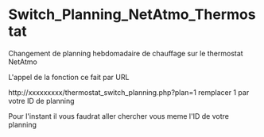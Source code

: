 Switch_Planning_NetAtmo_Thermostat
==================================

Changement de planning hebdomadaire de chauffage sur le thermostat NetAtmo

L'appel de la fonction ce fait par URL

http://xxxxxxxxx/thermostat_switch_planning.php?plan=1    remplacer 1 par votre ID de planning


Pour l'instant il vous faudrat aller chercher vous meme l'ID de votre planning 
